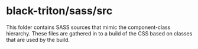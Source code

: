 # black-triton/sass/src

This folder contains SASS sources that mimic the component-class hierarchy. These files
are gathered in to a build of the CSS based on classes that are used by the build.
